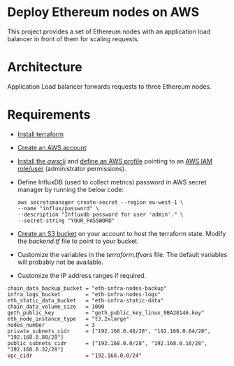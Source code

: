 # Deploy Ethereum nodes on AWS

This project provides a set of Ethereum nodes with an application load balancer in front of them for scaling requests.

# Architecture

Application Load balancer forwards requests to three Ethereum nodes.


# Requirements

- [Install terraform](https://developer.hashicorp.com/terraform/tutorials/aws-get-started/install-cli)
- [Create an AWS account](https://aws.amazon.com/premiumsupport/knowledge-center/create-and-activate-aws-account/)
- [Install the *awscli*](https://docs.aws.amazon.com/cli/latest/userguide/getting-started-install.html) and [define an AWS profile](https://docs.aws.amazon.com/cli/latest/userguide/cli-configure-quickstart.html) pointing to an [AWS IAM role/user](https://docs.aws.amazon.com/IAM/latest/UserGuide/getting-started_create-admin-group.html) (administrator permissions).
- Define InfluxDB (used to collect metrics) password in AWS secret manager by running the below code:

    ````
    aws secretsmanager create-secret --region eu-west-1 \
    --name "influx/password" \
    --description "Influxdb password for user 'admin'." \
    --secret-string "YOUR_PASSWORD"

- [Create an S3 bucket](https://docs.aws.amazon.com/AmazonS3/latest/userguide/create-bucket-overview.html) on your account to host the terraform state. Modify the *backend.tf* file to point to your bucket.
- Customize the variables in the *terraform.tfvars* file. The default variables will probably not be available.
- Customize the IP address ranges if required.

````
chain_data_backup_bucket = "eth-infra-nodes-backup"
infra_logs_bucket        = "eth-infra-nodes-logs"
eth_static_data_bucket   = "eth-infra-static-data"
chain_data_volume_size   = 1000
geth_public_key          = "geth_public_key_linux_9BA28146.key"
eth_node_instance_type   = "t3.2xlarge"
nodes_number             = 3
private_subnets_cidr     = ["192.168.0.48/28", "192.168.0.64/28", "192.168.0.80/28"]
public_subnets_cidr      = ["192.168.0.0/28", "192.168.0.16/28", "192.168.0.32/28"]
vpc_cidr                 = "192.168.0.0/24"
